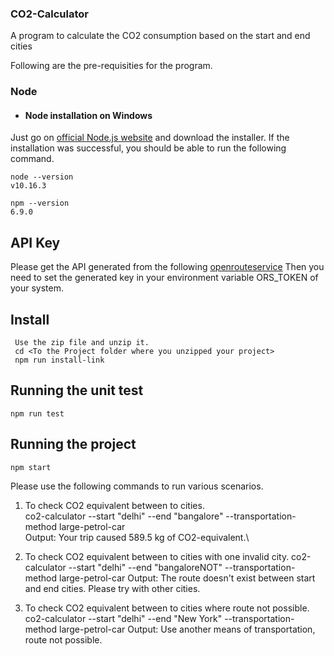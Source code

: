 ### CO2-Calculator
A program to calculate the CO2 consumption based on the start and end cities

Following are the pre-requisities for the program.
### Node
- #### Node installation on Windows

Just go on [official Node.js website](https://nodejs.org/) and download the installer.
If the installation was successful, you should be able to run the following command.

    node --version
    v10.16.3

    npm --version
    6.9.0

## API Key
Please get the API generated from the following [openrouteservice](https://openrouteservice.org/)
Then you need to set the generated key in your environment variable ORS_TOKEN of your system.

## Install

     Use the zip file and unzip it.
     cd <To the Project folder where you unzipped your project>
     npm run install-link

## Running the unit test

    npm run test
    
## Running the project

    npm start


Please use the following commands to run various scenarios.
1. To check CO2 equivalent between to cities.\
co2-calculator --start "delhi" --end "bangalore" --transportation-method large-petrol-car\
Output: Your trip caused 589.5 kg of CO2-equivalent.\

2. To check CO2 equivalent between to cities with one invalid city.
co2-calculator --start "delhi" --end "bangaloreNOT" --transportation-method large-petrol-car
Output: The route doesn't exist between start and end cities. Please try with other cities.

3. To check CO2 equivalent between to cities where route not possible.
co2-calculator --start "delhi" --end "New York" --transportation-method large-petrol-car
Output: Use another means of transportation, route not possible.
